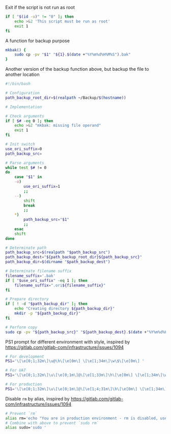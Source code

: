 Exit if the script is not run as root

```sh
if [ "$(id -u)" != "0" ]; then
	echo >&2 'This script must be run as root'
	exit 1
fi
```

A function for backup purpose

```sh
mkbak() {
	sudo cp -pv "$1" "${1}.$(date +"%Y%m%d%H%M%S").bak"
}
```

Another version of the backup function above, but backup the file to another location

```sh
#!/bin/bash

# Configuration
path_backup_root_dir=$(realpath ~/Backup/$(hostname))

# Implementation

# Check arguments
if [ $# -eq 0 ]; then
	echo >&2 "mkbak: missing file operand"
	exit 1
fi

# Init switch
use_ori_suffix=0
path_backup_src=

# Parse arguments
while test $# != 0
do
	case "$1" in
	-o)
		use_ori_suffix=1
		;;
	--)
		shift
		break
		;;
	*)
		path_backup_src="$1"
		;;
	esac
	shift
done

# Determinate path
path_backup_src=$(realpath "$path_backup_src")
path_backup_dest="${path_backup_root_dir}${path_backup_src}"
path_backup_dir=$(dirname "$path_backup_dest")

# Determinate filename suffix
filename_suffix='.bak'
if [ "$use_ori_suffix" -eq 1 ]; then
	filename_suffix=".ori${filename_suffix}"
fi

# Prepare directory
if [ ! -d "$path_backup_dir" ]; then
	echo "Creating directory ${path_backup_dir}"
	mkdir -p "${path_backup_dir}"
fi

# Perform copy
sudo cp -pv "${path_backup_src}" "${path_backup_dest}.$(date +"%Y%m%d%H%M%S")${filename_suffix}"
```

PS1 prompt for different environment with style, inspired by https://gitlab.com/gitlab-com/infrastructure/issues/1094

```sh
# For development
PS1='\[\e[0;1;32m\]\u@\h\[\e[0m\] \[\e[1;34m\]\w\$\[\e[0m\] '

# For UAT
PS1='\[\e[0;1;32m\]\u\[\e[0;1m\]@\[\e[1;33m\]\h\[\e[0m\] \[\e[1;34m\]\w\$\[\e[0m\] '

# For production
PS1='\[\e[0;1;32m\]\u\[\e[0;1m\]@\[\e[1;4;31m\]\h\[\e[0m\] \[\e[1;34m\]\w\$\[\e[0m\] '
```

Disable `rm` by alias, inspired by https://gitlab.com/gitlab-com/infrastructure/issues/1094

```sh
# Prevent `rm`
alias rm='echo "You are in production environment - rm is disabled, use trash or /bin/rm instead."'
# Combine with above to prevent `sudo rm`
alias sudo='sudo '
```
